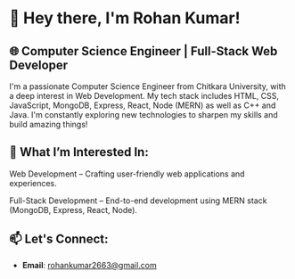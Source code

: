 # 👋 Hey there, I'm Rohan Kumar!

## 🌐 Computer Science Engineer | Full-Stack Web Developer


I'm a passionate Computer Science Engineer from Chitkara University, with a deep interest in Web Development. My tech stack includes HTML, CSS, JavaScript, MongoDB, Express, React, Node (MERN) as well as C++ and Java. I'm constantly exploring new technologies to sharpen my skills and build amazing things!


## 👀 What I’m Interested In:


Web Development – Crafting user-friendly web applications and experiences.

Full-Stack Development – End-to-end development using MERN stack (MongoDB, Express, React, Node).


## 📫 Let's Connect:

- **Email**: [rohankumar2663@gmail.com](mailto:rohankumar2663@gmail.com)
